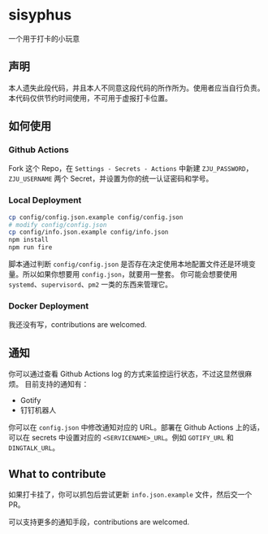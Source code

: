 # sisyphus
一个用于打卡的小玩意

## 声明
本人遗失此段代码，并且本人不同意这段代码的所作所为。使用者应当自行负责。本代码仅供节约时间使用，不可用于虚报打卡位置。

## 如何使用
### Github Actions
Fork 这个 Repo，在 `Settings - Secrets - Actions` 中新建 `ZJU_PASSWORD`，`ZJU_USERNAME` 两个 Secret，并设置为你的统一认证密码和学号。

### Local Deployment
``` bash
cp config/config.json.example config/config.json
# modify config/config.json
cp config/info.json.example config/info.json
npm install
npm run fire
```
脚本通过判断 `config/config.json` 是否存在决定使用本地配置文件还是环境变量。所以如果你想要用 `config.json`，就要用一整套。
你可能会想要使用 `systemd`、`supervisord`、`pm2` 一类的东西来管理它。

### Docker Deployment
我还没有写，contributions are welcomed.

## 通知
你可以通过查看 Github Actions log 的方式来监控运行状态，不过这显然很麻烦。
目前支持的通知有：
- Gotify
- 钉钉机器人

你可以在 `config.json` 中修改通知对应的 URL。部署在 Github Actions 上的话，可以在 secrets 中设置对应的 `<SERVICENAME>_URL`。例如 `GOTIFY_URL` 和 `DINGTALK_URL`。

## What to contribute

如果打卡挂了，你可以抓包后尝试更新 `info.json.example` 文件，然后交一个 PR。

可以支持更多的通知手段，contributions are welcomed.
